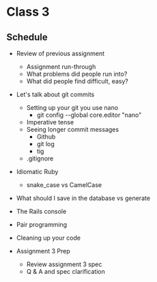 # Class 3

## Schedule

* Review of previous assignment
  * Assignment run-through
  * What problems did people run into?
  * What did people find difficult, easy?

* Let's talk about git commits
  * Setting up your git you use nano
    * git config --global core.editor "nano"
  * Imperative tense
  * Seeing longer commit messages
    * Github
    * git log
    * tig
  * .gitignore

* Idiomatic Ruby
  * snake_case vs CamelCase

* What should I save in the database vs generate

* The Rails console

* Pair programming

* Cleaning up your code

* Assignment 3 Prep
  * Review assignment 3 spec
  * Q & A and spec clarification
